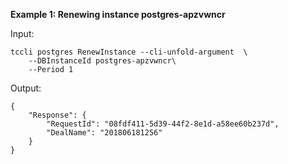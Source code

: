 **Example 1: Renewing instance postgres-apzvwncr**



Input: 

```
tccli postgres RenewInstance --cli-unfold-argument  \
    --DBInstanceId postgres-apzvwncr\
    --Period 1
```

Output: 
```
{
    "Response": {
        "RequestId": "08fdf411-5d39-44f2-8e1d-a58ee60b237d",
        "DealName": "201806181256"
    }
}
```

